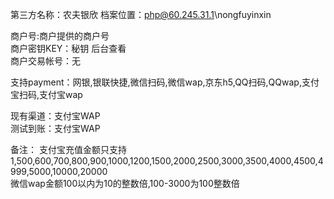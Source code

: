 ﻿第三方名称：农夫银欣
档案位置：php@60.245.31.1\nongfuyinxin  

商户号:商户提供的商户号  
商户密钥KEY：秘钥 后台查看  
商户交易帐号：无  
 
支持payment：网银,银联快捷,微信扫码,微信wap,京东h5,QQ扫码,QQwap,支付宝扫码,支付宝wap  
 
现有渠道：支付宝WAP  
测试到账：支付宝WAP  

备注：
支付宝充值金额只支持1,500,600,700,800,900,1000,1200,1500,2000,2500,3000,3500,4000,4500,4999,5000,10000,20000  
微信wap金额100以内为10的整数倍,100-3000为100整数倍  